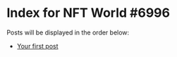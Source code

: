# Index for NFT World #6996
Posts will be displayed in the order below:

- [Your first post](./001-first.md)

